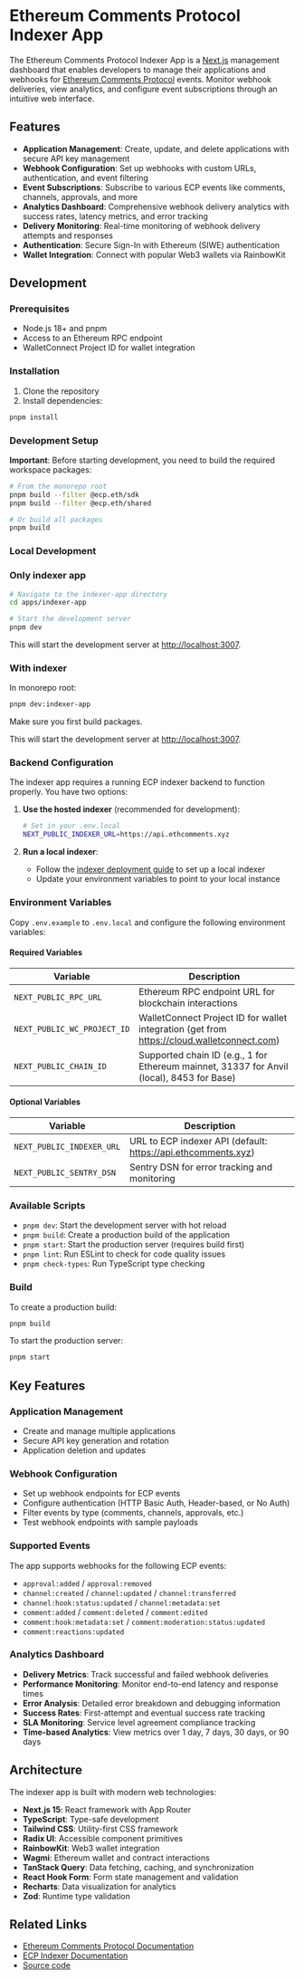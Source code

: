 # Ethereum Comments Protocol Indexer App

The Ethereum Comments Protocol Indexer App is a [Next.js](https://nextjs.org/) management dashboard that enables developers to manage their applications and webhooks for [Ethereum Comments Protocol](https://docs.ethcomments.xyz/) events. Monitor webhook deliveries, view analytics, and configure event subscriptions through an intuitive web interface.

## Features

- **Application Management**: Create, update, and delete applications with secure API key management
- **Webhook Configuration**: Set up webhooks with custom URLs, authentication, and event filtering
- **Event Subscriptions**: Subscribe to various ECP events like comments, channels, approvals, and more
- **Analytics Dashboard**: Comprehensive webhook delivery analytics with success rates, latency metrics, and error tracking
- **Delivery Monitoring**: Real-time monitoring of webhook delivery attempts and responses
- **Authentication**: Secure Sign-In with Ethereum (SIWE) authentication
- **Wallet Integration**: Connect with popular Web3 wallets via RainbowKit

## Development

### Prerequisites

- Node.js 18+ and pnpm
- Access to an Ethereum RPC endpoint
- WalletConnect Project ID for wallet integration

### Installation

1. Clone the repository
2. Install dependencies:

```bash
pnpm install
```

### Development Setup

**Important**: Before starting development, you need to build the required workspace packages:

```bash
# From the monorepo root
pnpm build --filter @ecp.eth/sdk
pnpm build --filter @ecp.eth/shared

# Or build all packages
pnpm build
```

### Local Development

### Only indexer app

```bash
# Navigate to the indexer-app directory
cd apps/indexer-app

# Start the development server
pnpm dev
```

This will start the development server at [http://localhost:3007](http://localhost:3007).

### With indexer

In monorepo root:

```bash
pnpm dev:indexer-app
```

Make sure you first build packages.

This will start the development server at [http://localhost:3007](http://localhost:3007).

### Backend Configuration

The indexer app requires a running ECP indexer backend to function properly. You have two options:

1. **Use the hosted indexer** (recommended for development):

   ```bash
   # Set in your .env.local
   NEXT_PUBLIC_INDEXER_URL=https://api.ethcomments.xyz
   ```

2. **Run a local indexer**:
   - Follow the [indexer deployment guide](../indexer/README.md) to set up a local indexer
   - Update your environment variables to point to your local instance

### Environment Variables

Copy `.env.example` to `.env.local` and configure the following environment variables:

#### Required Variables

| Variable                    | Description                                                                                |
| --------------------------- | ------------------------------------------------------------------------------------------ |
| `NEXT_PUBLIC_RPC_URL`       | Ethereum RPC endpoint URL for blockchain interactions                                      |
| `NEXT_PUBLIC_WC_PROJECT_ID` | WalletConnect Project ID for wallet integration (get from https://cloud.walletconnect.com) |
| `NEXT_PUBLIC_CHAIN_ID`      | Supported chain ID (e.g., 1 for Ethereum mainnet, 31337 for Anvil (local), 8453 for Base)  |

#### Optional Variables

| Variable                  | Description                                                   |
| ------------------------- | ------------------------------------------------------------- |
| `NEXT_PUBLIC_INDEXER_URL` | URL to ECP indexer API (default: https://api.ethcomments.xyz) |
| `NEXT_PUBLIC_SENTRY_DSN`  | Sentry DSN for error tracking and monitoring                  |

### Available Scripts

- `pnpm dev`: Start the development server with hot reload
- `pnpm build`: Create a production build of the application
- `pnpm start`: Start the production server (requires build first)
- `pnpm lint`: Run ESLint to check for code quality issues
- `pnpm check-types`: Run TypeScript type checking

### Build

To create a production build:

```bash
pnpm build
```

To start the production server:

```bash
pnpm start
```

## Key Features

### Application Management

- Create and manage multiple applications
- Secure API key generation and rotation
- Application deletion and updates

### Webhook Configuration

- Set up webhook endpoints for ECP events
- Configure authentication (HTTP Basic Auth, Header-based, or No Auth)
- Filter events by type (comments, channels, approvals, etc.)
- Test webhook endpoints with sample payloads

### Supported Events

The app supports webhooks for the following ECP events:

- `approval:added` / `approval:removed`
- `channel:created` / `channel:updated` / `channel:transferred`
- `channel:hook:status:updated` / `channel:metadata:set`
- `comment:added` / `comment:deleted` / `comment:edited`
- `comment:hook:metadata:set` / `comment:moderation:status:updated`
- `comment:reactions:updated`

### Analytics Dashboard

- **Delivery Metrics**: Track successful and failed webhook deliveries
- **Performance Monitoring**: Monitor end-to-end latency and response times
- **Error Analysis**: Detailed error breakdown and debugging information
- **Success Rates**: First-attempt and eventual success rate tracking
- **SLA Monitoring**: Service level agreement compliance tracking
- **Time-based Analytics**: View metrics over 1 day, 7 days, 30 days, or 90 days

## Architecture

The indexer app is built with modern web technologies:

- **Next.js 15**: React framework with App Router
- **TypeScript**: Type-safe development
- **Tailwind CSS**: Utility-first CSS framework
- **Radix UI**: Accessible component primitives
- **RainbowKit**: Web3 wallet integration
- **Wagmi**: Ethereum wallet and contract interactions
- **TanStack Query**: Data fetching, caching, and synchronization
- **React Hook Form**: Form state management and validation
- **Recharts**: Data visualization for analytics
- **Zod**: Runtime type validation

## Related Links

- [Ethereum Comments Protocol Documentation](https://docs.ethcomments.xyz/)
- [ECP Indexer Documentation](../indexer/README.md)
- [Source code](https://github.com/ecp-eth/comments-monorepo/tree/main/apps/indexer-app)
